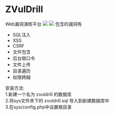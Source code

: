 ZVulDrill
=========

Web漏洞演练平台 
![](http://x2know.qiniudn.com/28653d0c62ba00c36b90bd7046984cea_r.jpg) 
![](http://x2know.qiniudn.com/f078de7be140db6a63829cfe75be5cea_r.jpg) 
包含的漏洞有
- SQL注入
- XSS
- CSRF
- 文件包含
- 后台弱口令
- 文件上传
- 目录遍历
- 权限跨越  
  
安装方法:  
1.新建一个名为 zvuldrill 的数据库  
2.将sys文件夹下的 zvuldrill.sql 导入到新建数据库中  
3.在sys/config.php中设置根目录  
